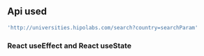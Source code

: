 ## Api used
```js
'http://universities.hipolabs.com/search?country=searchParam'
```

### React useEffect and React useState